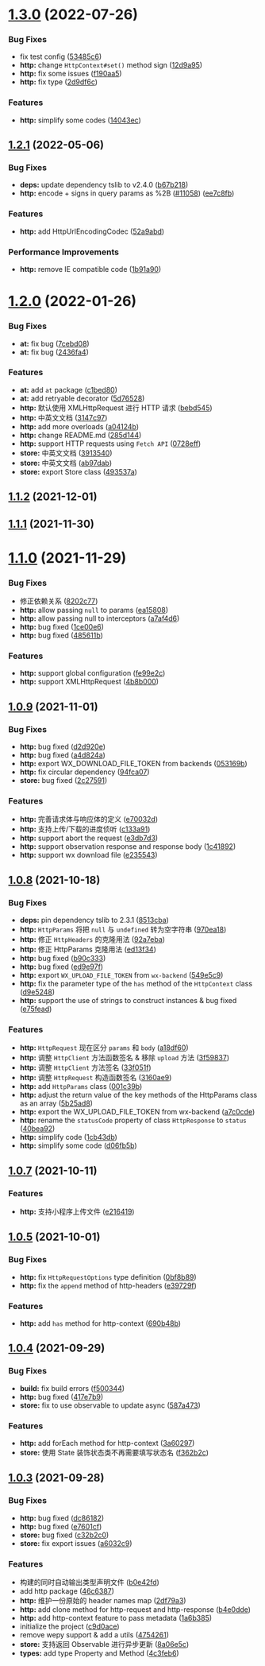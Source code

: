 # [1.3.0](https://github.com/ngify/ngify/compare/v1.2.1...v1.3.0) (2022-07-26)


### Bug Fixes

* fix test config ([53485c6](https://github.com/ngify/ngify/commit/53485c62277b5670dbff073209036f8e53886dd5))
* **http:** change `HttpContext#set()` method sign ([12d9a95](https://github.com/ngify/ngify/commit/12d9a952b1157a569aea66fac3c41804707db1c0))
* **http:** fix some issues ([f190aa5](https://github.com/ngify/ngify/commit/f190aa536735c95af52c7a398d2630a0af5fb1f4))
* **http:** fix type ([2d9df6c](https://github.com/ngify/ngify/commit/2d9df6cb08a82a32339e611ce403458321d79624))


### Features

* **http:** simplify some codes ([14043ec](https://github.com/ngify/ngify/commit/14043ecbb824de1e7238c0d57025f24f20e50a4a))



## [1.2.1](https://github.com/ngify/ngify/compare/v1.2.0...v1.2.1) (2022-05-06)


### Bug Fixes

* **deps:** update dependency tslib to v2.4.0 ([b67b218](https://github.com/ngify/ngify/commit/b67b218ed7d64e1cd3188f6208e76938af9f320c))
* **http:** encode + signs in query params as %2B ([#11058](https://github.com/ngify/ngify/issues/11058)) ([ee7c8fb](https://github.com/ngify/ngify/commit/ee7c8fb9efffcd57446d55a762d671f0280984fc))


### Features

* **http:** add HttpUrlEncodingCodec ([52a9abd](https://github.com/ngify/ngify/commit/52a9abd578e6cd886dc034f840e7898f1fa00838))


### Performance Improvements

* **http:** remove IE compatible code ([1b91a90](https://github.com/ngify/ngify/commit/1b91a9039847ef80edd44828775032835c9e6094))



# [1.2.0](https://github.com/ngify/ngify/compare/v1.1.2...v1.2.0) (2022-01-26)


### Bug Fixes

* **at:** fix bug ([7cebd08](https://github.com/ngify/ngify/commit/7cebd08ee5a27c7064b81c189fd687b88f48e22f))
* **at:** fix bug ([2436fa4](https://github.com/ngify/ngify/commit/2436fa41c2832778d52014483ccdfd14ccb64bfa))


### Features

* **at:** add `at` package ([c1bed80](https://github.com/ngify/ngify/commit/c1bed8093c01ca437242e7859cfc0443abf99dd6))
* **at:** add retryable decorator ([5d76528](https://github.com/ngify/ngify/commit/5d76528d51810b03771833d3c6883f42cd1a8813))
* **http:** 默认使用 XMLHttpRequest 进行 HTTP 请求 ([bebd545](https://github.com/ngify/ngify/commit/bebd5454aad417ed63a3a7b28b8737e07e3835c5))
* **http:** 中英文文档 ([3147c97](https://github.com/ngify/ngify/commit/3147c970f87daffe78c17ed7f276912b6cb73c29))
* **http:** add more overloads ([a04124b](https://github.com/ngify/ngify/commit/a04124b2a175aa299d1444a7ff0ce4b6e2479571))
* **http:** change README.md ([285d144](https://github.com/ngify/ngify/commit/285d14401962154e8b406f9b49a9f1c442cd3cc7))
* **http:** support HTTP requests using `Fetch API` ([0728eff](https://github.com/ngify/ngify/commit/0728eff7c54c31890686f6caa3fb5c3879817e68))
* **store:** 中英文文档 ([3913540](https://github.com/ngify/ngify/commit/3913540e05a72c59bdee8e5f9c4a2cc0f2d849c1))
* **store:** 中英文文档 ([ab97dab](https://github.com/ngify/ngify/commit/ab97dab599b5099b9544a44a14f79aa50aa27456))
* **store:** export Store class ([493537a](https://github.com/ngify/ngify/commit/493537a98cdd521d6087896af2df035b2c521e8c))



## [1.1.2](https://github.com/ngify/ngify/compare/v1.1.1...v1.1.2) (2021-12-01)



## [1.1.1](https://github.com/ngify/ngify/compare/v1.1.0...v1.1.1) (2021-11-30)



# [1.1.0](https://github.com/ngify/ngify/compare/v1.0.9...v1.1.0) (2021-11-29)


### Bug Fixes

* 修正依赖关系 ([8202c77](https://github.com/ngify/ngify/commit/8202c773887b2b0d932698124bf622b42e23ff11))
* **http:** allow passing `null` to params ([ea15808](https://github.com/ngify/ngify/commit/ea15808a418ed357057c78833cde8bdc01ad6a28))
* **http:** allow passing null to interceptors ([a7af4d6](https://github.com/ngify/ngify/commit/a7af4d68e17c902a12bd186d15feac6278004545))
* **http:** bug fixed ([1ce00e6](https://github.com/ngify/ngify/commit/1ce00e66e1628fcb665e42068e4ad8c1e6009b22))
* **http:** bug fixed ([485611b](https://github.com/ngify/ngify/commit/485611bc4606ddc4a6faf71605b08e1d73e3df0b))


### Features

* **http:** support global configuration ([fe99e2c](https://github.com/ngify/ngify/commit/fe99e2cc2af86a3f6495b5f8a886ba07ee5d924a))
* **http:** support XMLHttpRequest ([4b8b000](https://github.com/ngify/ngify/commit/4b8b000aadcaab4fc0f90f58981f79b97fbf5077))



## [1.0.9](https://github.com/ngify/ngify/compare/v1.0.8...v1.0.9) (2021-11-01)


### Bug Fixes

* **http:** bug fixed ([d2d920e](https://github.com/ngify/ngify/commit/d2d920ef555c9248a544cbef8e28ee1da7bf27fd))
* **http:** bug fixed ([a4d824a](https://github.com/ngify/ngify/commit/a4d824a14a9ad95eabdd993366fdd701dc79c75d))
* **http:** export WX_DOWNLOAD_FILE_TOKEN from backends ([053169b](https://github.com/ngify/ngify/commit/053169b9fa54e5c60b54cf191471011561e46f27))
* **http:** fix circular dependency ([94fca07](https://github.com/ngify/ngify/commit/94fca07283e3c64a9d1dfb993fb6a58225e6b70a))
* **store:** bug fixed ([2c27591](https://github.com/ngify/ngify/commit/2c27591206f423542dd028aedf684fa8c15ae144))


### Features

* **http:** 完善请求体与响应体的定义 ([e70032d](https://github.com/ngify/ngify/commit/e70032deaf60074094fb3e56c8e0b1a344afbc57))
* **http:** 支持上传/下载的进度侦听 ([c133a91](https://github.com/ngify/ngify/commit/c133a91b71e57626376bec8b5cd7973fafb82882))
* **http:** support abort the request ([e3db7d3](https://github.com/ngify/ngify/commit/e3db7d3486c51d738fc66e85ffadf9ba4f0a8d7b))
* **http:** support observation response and response body ([1c41892](https://github.com/ngify/ngify/commit/1c418922eddca7f1145029d618f9adece17b91e8))
* **http:** support wx download file ([e235543](https://github.com/ngify/ngify/commit/e2355437cde92978945a76666c18168068671b8b))



## [1.0.8](https://github.com/ngify/ngify/compare/v1.0.7...v1.0.8) (2021-10-18)


### Bug Fixes

* **deps:** pin dependency tslib to 2.3.1 ([8513cba](https://github.com/ngify/ngify/commit/8513cbaf3e4461614ac3eb39a22f47aaf9abe0d9))
* **http:** `HttpParams` 将把 `null` 与 `undefined` 转为空字符串 ([970ea18](https://github.com/ngify/ngify/commit/970ea18c97f529351fd1ef4fb76ef1eb0b2664fe))
* **http:** 修正 `HttpHeaders` 的克隆用法 ([92a7eba](https://github.com/ngify/ngify/commit/92a7eba3399a8ada91631ff0b5e91d4d805ecb35))
* **http:** 修正 HttpParams 克隆用法 ([ed13f34](https://github.com/ngify/ngify/commit/ed13f34258ce179463326c0299b61853c6da8b39))
* **http:** bug fixed ([b90c333](https://github.com/ngify/ngify/commit/b90c333b26c40c5177a9382bab42aae5359a3af3))
* **http:** bug fixed ([ed9e97f](https://github.com/ngify/ngify/commit/ed9e97f4c596d33533906eb29e62351963a05411))
* **http:** export `WX_UPLOAD_FILE_TOKEN` from `wx-backend` ([549e5c9](https://github.com/ngify/ngify/commit/549e5c9a1f4ada01decaa24941e2a3b105684483))
* **http:** fix the parameter type of the `has` method of the `HttpContext` class ([d9e5248](https://github.com/ngify/ngify/commit/d9e5248ad44df3b7e9d2339fd71a404c46794f19))
* **http:** support the use of strings to construct instances & bug fixed ([e75fead](https://github.com/ngify/ngify/commit/e75feade6fba8d870a3a17a5445140452df14247))


### Features

* **http:** `HttpRequest` 现在区分 `params` 和 `body` ([a18df60](https://github.com/ngify/ngify/commit/a18df601fd77ea2ca4c6982a5b29f72ba9746611))
* **http:** 调整 `HttpClient` 方法函数签名 & 移除 `upload` 方法 ([3f59837](https://github.com/ngify/ngify/commit/3f59837c748b8d96ebdeca489bc383454aacd7af))
* **http:** 调整 `HttpClient` 方法签名 ([33f051f](https://github.com/ngify/ngify/commit/33f051fd040a54408622cd70b99f5a0e86300710))
* **http:** 调整 `HttpRequest` 构造函数签名 ([3160ae9](https://github.com/ngify/ngify/commit/3160ae91626a8a33c70bfc6f8d76f7be1736a95b))
* **http:** add `HttpParams` class ([001c39b](https://github.com/ngify/ngify/commit/001c39b829600fb61bf7480d543b8a840c8136c2))
* **http:** adjust the return value of the key methods of the HttpParams class as an array ([5b25ad8](https://github.com/ngify/ngify/commit/5b25ad825da1f7b69aaaa2fefb6caa4992a2ed30))
* **http:** export the WX_UPLOAD_FILE_TOKEN from wx-backend ([a7c0cde](https://github.com/ngify/ngify/commit/a7c0cdee4523bcb26f429819105353c950386cb2))
* **http:** rename the `statusCode` property of class `HttpResponse` to `status` ([40bea92](https://github.com/ngify/ngify/commit/40bea92b1915b5cd628cfbe283ef22f4cfc0535b))
* **http:** simplify code ([1cb43db](https://github.com/ngify/ngify/commit/1cb43db75cb6ad72067807b2e0f8ef42d187eaf0))
* **http:** simplify some code ([d06fb5b](https://github.com/ngify/ngify/commit/d06fb5bef5309f34136523c68f9ef530f2452326))



## [1.0.7](https://github.com/ngify/ngify/compare/v1.0.5...v1.0.7) (2021-10-11)


### Features

* **http:** 支持小程序上传文件 ([e216419](https://github.com/ngify/ngify/commit/e216419438e0911a9edd29b70f88e5cad7a442a1))



## [1.0.5](https://github.com/ngify/ngify/compare/v1.0.4...v1.0.5) (2021-10-01)


### Bug Fixes

* **http:** fix `HttpRequestOptions` type definition ([0bf8b89](https://github.com/ngify/ngify/commit/0bf8b890befbbad591e16c40889ce70c7d2cc216))
* **http:** fix the `append` method of http-headers ([e39729f](https://github.com/ngify/ngify/commit/e39729fb10bd6b552ce17825806be3e624e1be5b))


### Features

* **http:** add `has` method for http-context ([690b48b](https://github.com/ngify/ngify/commit/690b48bef3d9a2eb03be9ed3cabc811197d516d6))



## [1.0.4](https://github.com/ngify/ngify/compare/v1.0.3...v1.0.4) (2021-09-29)


### Bug Fixes

* **build:** fix build errors ([f500344](https://github.com/ngify/ngify/commit/f5003441cb3ac3ada6af70f3ad62bbb93ae55f41))
* **http:** bug fixed ([417e7b9](https://github.com/ngify/ngify/commit/417e7b921e9cef37624456bc893ca40ccd25e9b3))
* **store:** fix to use observable to update async ([587a473](https://github.com/ngify/ngify/commit/587a473c6b6bb29802cd9f3d34dfe426e34afea1))


### Features

* **http:** add forEach method for http-context ([3a60297](https://github.com/ngify/ngify/commit/3a60297e966d06e12e25ec13f837b4d085e42282))
* **store:** 使用 State 装饰状态类不再需要填写状态名 ([f362b2c](https://github.com/ngify/ngify/commit/f362b2cf676ebfccdc6324863071d7993af417c8))



## [1.0.3](https://github.com/ngify/ngify/compare/c9d0ace055fcec91351852a727547a222d4036f5...v1.0.3) (2021-09-28)


### Bug Fixes

* **http:** bug fixed ([dc86182](https://github.com/ngify/ngify/commit/dc86182adaa292a418c8d359cee571e7e406f5c7))
* **http:** bug fixed ([e7601cf](https://github.com/ngify/ngify/commit/e7601cf545e0b64a8657101a2e68a11d52ed44ec))
* **store:** bug fixed ([c32b2c0](https://github.com/ngify/ngify/commit/c32b2c00d7ed9c6ec8ba9b85e82a0ee4a82e047f))
* **store:** fix export issues ([a6032c9](https://github.com/ngify/ngify/commit/a6032c9277258660bb49c274d0862b19ae551df8))


### Features

* 构建的同时自动输出类型声明文件 ([b0e42fd](https://github.com/ngify/ngify/commit/b0e42fde2f0dd02b572fb3330d3c064518085e79))
* add http package ([46c6387](https://github.com/ngify/ngify/commit/46c6387a990a9d947525ac61e4c5380856c223c7))
* **http:** 维护一份原始的 header names map ([2df79a3](https://github.com/ngify/ngify/commit/2df79a3db3ef7e86c72094e28d369dd269b1b6c0))
* **http:** add clone method for http-request and http-response ([b4e0dde](https://github.com/ngify/ngify/commit/b4e0dde0fb3ef24f880b8ae4bf2b021722425d14))
* **http:** add http-context feature to pass metadata ([1a6b385](https://github.com/ngify/ngify/commit/1a6b38537c871bb383411ce1766acbb54647d422))
* initialize the project ([c9d0ace](https://github.com/ngify/ngify/commit/c9d0ace055fcec91351852a727547a222d4036f5))
* remove wepy support & add a utils ([4754261](https://github.com/ngify/ngify/commit/47542612cc392878df8dca27f00af56ad545a997))
* **store:** 支持返回 Observable 进行异步更新 ([8a06e5c](https://github.com/ngify/ngify/commit/8a06e5cde8f508201e97e3916e9a14d68ae69037))
* **types:** add type Property and Method ([4c3feb6](https://github.com/ngify/ngify/commit/4c3feb6dc3191bcb9fdc0e0f562745d477d3964f))



